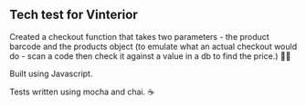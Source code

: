 ## Tech test for Vinterior

Created a checkout function that takes two parameters - the product barcode and the products object (to emulate what an actual checkout would do - scan a code then check it against a value in a db to find the price.) 🛒💵

Built using Javascript.

Tests written using mocha and chai. ☕️
